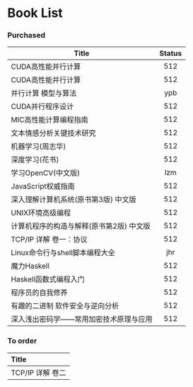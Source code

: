 # Book List


### Purchased 

| Title        | Status |
| ------------ | :----: |
| CUDA高性能并行计算  |  512   |
| CUDA高性能并行计算  |  512   |
| 并行计算 模型与算法   |  ypb   |
| CUDA并行程序设计   |  512   |
| MIC高性能计算编程指南 |  512   |
| 文本情感分析关键技术研究 |  512   |
| 机器学习(周志华)              |   512 |
| 深度学习(花书)               |  512  |
| 学习OpenCV(中文版)         |   lzm  |
| JavaScript权威指南         |  512  |
| 深入理解计算机系统(原书第3版) 中文版   |  512  |
| UNIX环境高级编程             |  512  |
| 计算机程序的构造与解释(原书第2版) 中文版 |  512  |
| TCP/IP 详解 卷一：协议        |  512  |
| Linux命令行与shell脚本编程大全   |  jhr  |
| 魔力Haskell |  512  |
| Haskell函数式编程入门         |  512  |
| 程序员的自我修养               |  512  |
| 有趣的二进制 软件安全与逆向分析       |  512  |
| 深入浅出密码学——常用加密技术原理与应用   |  512  |

### To order

| Title                  |
| :--------------------- |
| TCP/IP 详解 卷二           |
